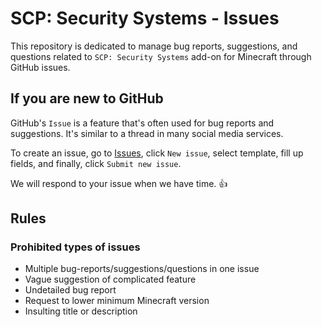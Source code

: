 # SCP: Security Systems - Issues

This repository is dedicated to manage bug reports, suggestions, and questions related to `SCP: Security Systems` add-on for Minecraft through GitHub issues.

## If you are new to GitHub

GitHub's `Issue` is a feature that's often used for bug reports and suggestions. It's similar to a thread in many social media services.

To create an issue, go to [Issues](../../issues), click `New issue`, select template, fill up fields, and finally, click `Submit new issue`.

We will respond to your issue when we have time. 👍

## Rules

### Prohibited types of issues

- Multiple bug-reports/suggestions/questions in one issue
- Vague suggestion of complicated feature
- Undetailed bug report
- Request to lower minimum Minecraft version
- Insulting title or description

